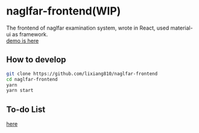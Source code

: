 # naglfar-frontend(WIP)

The frontend of naglfar examination system, wrote in React, used material-ui as framework.  
[demo is here](https://naglfar.penclub.club)

## How to develop

```sh
git clone https://github.com/lixiang810/naglfar-frontend
cd naglfar-frontend
yarn
yarn start
```

## To-do List

[here](https://github.com/lixiang810/naglfar-frontend/projects/1)
